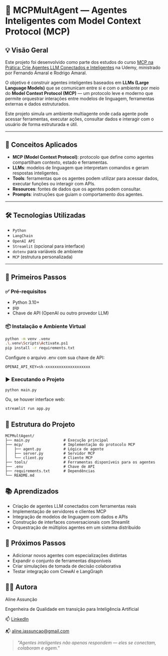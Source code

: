 # 🧠 MCPMultAgent — Agentes Inteligentes com Model Context Protocol (MCP)

## 💡 Visão Geral

Este projeto foi desenvolvido como parte dos estudos do curso [MCP na Prática: Crie Agentes LLM Conectados e Inteligentes](https://www.udemy.com/course/mcp-na-pratica-crie-agentes-llm-conectados-e-inteligente) na Udemy, ministrado por Fernando Amaral e Rodrigo Amaral.

O objetivo é construir agentes inteligentes baseados em **LLMs (Large Language Models)** que se comunicam entre si e com o ambiente por meio do **Model Context Protocol (MCP)** — um protocolo leve e moderno que permite orquestrar interações entre modelos de linguagem, ferramentas externas e dados estruturados.

Este projeto simula um ambiente multiagente onde cada agente pode acessar ferramentas, executar ações, consultar dados e interagir com o usuário de forma estruturada e útil.

---

## 🧠 Conceitos Aplicados

- **MCP (Model Context Protocol)**: protocolo que define como agentes compartilham contexto, estado e ferramentas.
- **LLMs**: modelos de linguagem que interpretam comandos e geram respostas inteligentes.
- **Tools**: ferramentas que os agentes podem utilizar para acessar dados, executar funções ou interagir com APIs.
- **Resources**: fontes de dados que os agentes podem consultar.
- **Prompts**: instruções que guiam o comportamento dos agentes.

---

## 🛠️ Tecnologias Utilizadas

- `Python`  
- `LangChain`  
- `OpenAI API`  
- `Streamlit` (opcional para interface)  
- `dotenv` para variáveis de ambiente  
- `MCP` (estrutura personalizada)

---

## 🚀 Primeiros Passos

### ✅ Pré-requisitos
- Python 3.10+
- pip
- Chave de API (OpenAI ou outro provedor LLM)

### 📦 Instalação e Ambiente Virtual

```bash
python -m venv .venv
.\.venv\Scripts\Activate.ps1
pip install -r requirements.txt
```
Configure o arquivo .env com sua chave de API:
```env
OPENAI_API_KEY=sk-xxxxxxxxxxxxxxxxxxxx
```

### ▶️ Executando o Projeto
```Bash
python main.py
```
Ou, se houver interface web:
```Bash
streamlit run app.py
```


## 📁 Estrutura do Projeto
```
MCPMultAgent/
├── main.py               # Execução principal
├── mcp/                  # Implementação do protocolo MCP
│   ├── agent.py          # Lógica de agente
│   ├── server.py         # Servidor MCP
│   └── client.py         # Cliente MCP
├── tools/                # Ferramentas disponíveis para os agentes
├── .env                  # Chave de API
├── requirements.txt      # Dependências
└── README.md  
```

## 📚 Aprendizados
- Criação de agentes LLM conectados com ferramentas reais
- Implementação de servidores e clientes MCP
- Integração de modelos de linguagem com dados e APIs
- Construção de interfaces conversacionais com Streamlit
- Orquestração de múltiplos agentes em um sistema distribuído

## 🔮 Próximos Passos
- Adicionar novos agentes com especializações distintas
- Expandir o conjunto de ferramentas disponíveis
- Criar simulações de tomada de decisão colaborativa
- Testar integração com CrewAI e LangGraph

## 👩‍💻 Autora

Aline Assunção

Engenheira de Qualidade em transição para Inteligência Artificial

📫 [LinkedIn](https://www.linkedin.com/in/alineassuncaoai/)  

📬 aline.jassuncao@gmail.com

>_"Agentes inteligentes não apenas respondem — eles se conectam, colaboram e agem."_
